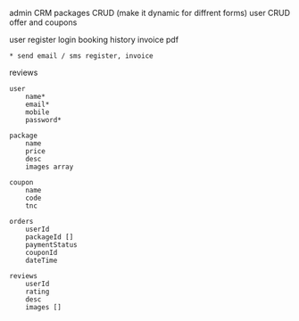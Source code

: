 admin
    CRM
    packages CRUD  (make it dynamic for diffrent forms)
    user CRUD
    offer and coupons

user
    register
    login
    booking
    history
    invoice pdf

    * send email / sms register, invoice

reviews


    user
        name*
        email*
        mobile
        password*

    package
        name
        price
        desc
        images array

    coupon
        name
        code
        tnc

    orders
        userId
        packageId []
        paymentStatus
        couponId
        dateTime

    reviews
        userId
        rating
        desc
        images []
